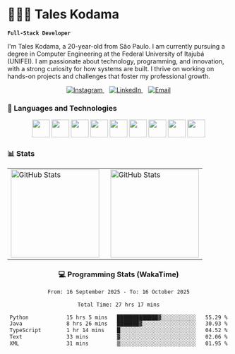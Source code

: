 # 👩🏻‍💻 Tales Kodama

**`Full-Stack Developer`**

I'm Tales Kodama, a 20-year-old from São Paulo. I am currently pursuing a degree in Computer Engineering at the Federal University of Itajubá (UNIFEI). I am passionate about technology, programming, and innovation, with a strong curiosity for how systems are built. I thrive on working on hands-on projects and challenges that foster my professional growth.

<p align="center">
  <a href="https://www.instagram.com/taleskodama">
    <img src="https://img.shields.io/badge/Instagram-%23E4405F.svg?&style=for-the-badge&logo=instagram&logoColor=white" alt="Instagram">
  </a>
  &nbsp;&nbsp;
  <a href="https://www.linkedin.com/in//taleskodama">
    <img src="https://img.shields.io/badge/-LinkedIn-%230077B5?style=for-the-badge&logo=linkedin&logoColor=white" alt="LinkedIn">
  </a>
  &nbsp;&nbsp;
  <a href="mailto:taleskodama@gmail.com">
    <img src="https://img.shields.io/badge/Email-%23D14836.svg?&style=for-the-badge&logo=gmail&logoColor=white" alt="Email">
  </a>
</p>





### 🤖 Languages and Technologies

<p align="center">
  <img src="https://cdn.jsdelivr.net/gh/devicons/devicon/icons/java/java-original.svg" width="40" height="40"/>
  <img src="https://cdn.jsdelivr.net/gh/devicons/devicon/icons/react/react-original.svg" width="40" height="40"/>
  <img src="https://cdn.jsdelivr.net/gh/devicons/devicon/icons/javascript/javascript-original.svg" width="40" height="40"/>
  <img src="https://cdn.jsdelivr.net/gh/devicons/devicon/icons/typescript/typescript-original.svg" width="40" height="40"/>
  <img src="https://cdn.jsdelivr.net/gh/devicons/devicon/icons/python/python-original.svg" width="40" height="40"/>
  <img src="https://cdn.jsdelivr.net/gh/devicons/devicon/icons/html5/html5-original.svg" width="40" height="40"/>
  <img src="https://cdn.jsdelivr.net/gh/devicons/devicon/icons/css3/css3-original.svg" width="40" height="40"/>
  <img src="https://cdn.jsdelivr.net/gh/devicons/devicon/icons/sass/sass-original.svg" width="40" height="40"/>
  <img src="https://cdn.jsdelivr.net/gh/devicons/devicon/icons/git/git-original.svg" width="40" height="40"/>
</p>


### 📊 Stats
<table align="center">
  <tr>
    <td>
      <img 
    alt="GitHub Stats" 
    height="200" 
    style="padding-right: 10px;" 
    src="https://github-readme-stats.vercel.app/api?username=taleskodama&show_icons=true&theme=tokyonight&include_all_commits=true&locale=pt-br" 
  />
    </td>
    <td>
     <img 
      alt="GitHub Stats" 
      height="200" 
      src="https://github-readme-stats.vercel.app/api/top-langs/?username=taleskodama&theme=tokyonight&layout=compact&custom_title=Tecnologias&langs_count=9" 
  />
    </td>
  </tr>
</table>
<div align="center">

### 💻 Programming Stats (WakaTime)
<!--START_SECTION:waka-->

```txt
From: 16 September 2025 - To: 16 October 2025

Total Time: 27 hrs 17 mins

Python            15 hrs 5 mins   █████████████▓░░░░░░░░░░░   55.29 %
Java              8 hrs 26 mins   ███████▓░░░░░░░░░░░░░░░░░   30.93 %
TypeScript        1 hr 14 mins    █░░░░░░░░░░░░░░░░░░░░░░░░   04.52 %
Text              33 mins         ▓░░░░░░░░░░░░░░░░░░░░░░░░   02.06 %
XML               31 mins         ▒░░░░░░░░░░░░░░░░░░░░░░░░   01.95 %
```

<!--END_SECTION:waka-->
</div>


